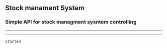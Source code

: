 ## Stock manament System 
### Simple API for stock managment sysntem controlling
---------------------------------------

___

```
started
```